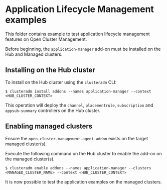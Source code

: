 # Application Lifecycle Management examples

This folder contains example to test application lifecycle management features on
Open Cluster Management.

Before beginning, the `application-manager` add-on must be installed on the Hub and Managed clusters.

## Installing on the Hub cluster

To install on the Hub cluster using the `clusteradm` CLI:

```
$ clusteradm install addons --names application-manager --context <HUB_CLUSTER_CONTEXT>
```

This operation will deploy the `channel`, `placementrule`, `subscription` and `appsub-summary` controllers on the Hub cluster.

## Enabling managed clusters

Ensure the `open-cluster-management-agent-addon` exists on the target managed cluster(s).

Execute the following command on the Hub cluster to enable the add-on on the managed cluster(s).

```
$ clusteradm enable addons --names application-manager --clusters <MANAGED_CLUSTER_NAME> --context <HUB_CLUSTER_CONTEXT>
```

It is now possible to test the application examples on the managed clusters.